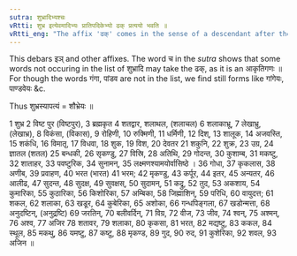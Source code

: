```yaml
---
sutra: शुभ्रादिभ्यश्चः
vRtti: शुभ्र इत्येवमादिभ्यः प्रातिपदिकेभ्यो ढक् प्रत्ययो भवति ॥
vRtti_eng: "The affix 'ढक्' comes in the sense of a descendant after the stems शुभ्र &c."
---
```

This debars इञ् and other affixes. The word च in the _sutra_ shows that some words not occuring in the list of शुभ्रादि may take the ढक्, as it is an आकृतिगणः ॥ For though the words गंगा, पांडव are not in the list, we find still forms like गांगेयः, पाण्डवेयः &c.

Thus शुभ्रस्यापत्यं = शौभ्रेयः ॥

1 शुभ्र 2 विष्ट पुर (विष्टपुर), 3 ब्रह्मकृत 4 शतद्वार, शलाथल, (शलाचल) 6 शलाकाभ्रू, 7 लेखाभ्रु, (लेखाभ्र), 8 विकंसा, (विकास), 9 रोहिणी, 10 रुक्मिणी, 11 धर्मिणी, 12 दिश्, 13 शालूक, 14 अजवस्ति, 15 शकंधि, 16 विमातृ, 17 विधवा, 18 शुक, 19 विश, 20 देवतर 21 शकुनि, 22 शुक्र, 23 उग्र, 24 ज्ञातल (शतल) 25 बन्धकी, 26 सृकण्डु, 27 विस्रि, 28 अतिथि, 29 गोदन्त, 30 कुशाम्ब, 31 मकष्टु, 32 शाताहर, 33 पवष्टुरिक, 34 सुनामन्, 35 लक्ष्मणश्यामयोर्वासिष्ठे । 36 गोधा, 37 कृकलास, 38 अणीब, 39 प्रवाहण, 40 भरत (भारत) 41 भरम; 42 मृकण्डु, 43 कर्पूर, 44 इतर, 45 अन्यतर, 46 आलीढ, 47 सुदन्त, 48 सुदक्ष, 49 सुवक्षस्, 50 सुदामन्, 51 कद्रु, 52 तुद, 53 अकशाय, 54 कुमारिका, 55 कुठारिका, 56 किशोरिका, 57 अम्बिका, 58 जिह्माशिन्, 59 परिधि, 60 वायुदत्त; 61 शकल, 62 शलाका, 63 खडूर, 64 कुबेरिका, 65 अशोका, 66 गन्धपिङ्गला, 67 खडोन्मत्ता, 68 अनुदष्टिन्, (अनुद्रष्टि) 69 जरतिन्, 70 बलीवर्दिन्, 71 विग्र, 72 वीज, 73 जीव, 74 श्वन्, 75 अश्मन्, 76 अश्व, 77 अजिर 78 शतावर, 79 शलाका, 80 कृकसा, 81 भरत, 82 मद्यष्टु, 83 ककल, 84 स्थूल, 85 मकथु, 86 यमष्टु, 87 कष्टु, 88 मृकण्ड, 89 गुद, 90 रुद, 91 कुशेरिका, 92 शवल, 93 अजिन ॥
